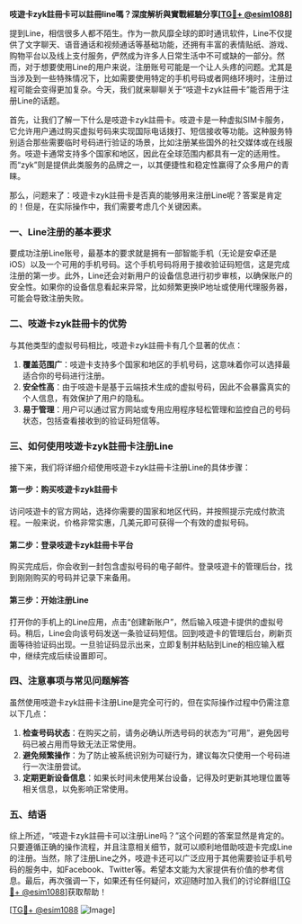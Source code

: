 **吱遊卡zyk註冊卡可以註冊line嗎？深度解析與實戰經驗分享[[TG💪+ @esim1088](https://t.me/s/esim1088)]**

提到Line，相信很多人都不陌生。作为一款风靡全球的即时通讯软件，Line不仅提供了文字聊天、语音通话和视频通话等基础功能，还拥有丰富的表情贴纸、游戏、购物平台以及线上支付服务，俨然成为许多人日常生活中不可或缺的一部分。然而，对于想要使用Line的用户来说，注册账号可能是一个让人头疼的问题。尤其是当涉及到一些特殊情况下，比如需要使用特定的手机号码或者网络环境时，注册过程可能会变得更加复杂。今天，我们就来聊聊关于“吱遊卡zyk註冊卡”能否用于注册Line的话题。

首先，让我们了解一下什么是吱遊卡zyk註冊卡。吱遊卡是一种虚拟SIM卡服务，它允许用户通过购买虚拟号码来实现国际电话拨打、短信接收等功能。这种服务特别适合那些需要临时号码进行验证的场景，比如注册某些国外的社交媒体或在线服务。吱遊卡通常支持多个国家和地区，因此在全球范围内都具有一定的适用性。而“zyk”则是提供此类服务的品牌之一，以其便捷性和稳定性赢得了众多用户的青睐。

那么，问题来了：吱遊卡zyk註冊卡是否真的能够用来注册Line呢？答案是肯定的！但是，在实际操作中，我们需要考虑几个关键因素。

### 一、Line注册的基本要求

要成功注册Line账号，最基本的要求就是拥有一部智能手机（无论是安卓还是iOS）以及一个可用的手机号码。这个手机号码将用于接收验证码短信，这是完成注册的第一步。此外，Line还会对新用户的设备信息进行初步审核，以确保账户的安全性。如果你的设备信息看起来异常，比如频繁更换IP地址或使用代理服务器，可能会导致注册失败。

### 二、吱遊卡zyk註冊卡的优势

与其他类型的虚拟号码相比，吱遊卡zyk註冊卡有几个显著的优点：

1. **覆盖范围广**：吱遊卡支持多个国家和地区的手机号码，这意味着你可以选择最适合你的号码进行注册。
2. **安全性高**：由于吱遊卡是基于云端技术生成的虚拟号码，因此不会暴露真实的个人信息，有效保护了用户的隐私。
3. **易于管理**：用户可以通过官方网站或专用应用程序轻松管理和监控自己的号码状态，包括查看接收到的验证码短信等。

### 三、如何使用吱遊卡zyk註冊卡注册Line

接下来，我们将详细介绍使用吱遊卡zyk註冊卡注册Line的具体步骤：

#### 第一步：购买吱遊卡zyk註冊卡
访问吱遊卡的官方网站，选择你需要的国家和地区代码，并按照提示完成付款流程。一般来说，价格非常实惠，几美元即可获得一个有效的虚拟号码。

#### 第二步：登录吱遊卡zyk註冊卡平台
购买完成后，你会收到一封包含虚拟号码的电子邮件。登录吱遊卡的管理后台，找到刚刚购买的号码并记录下来备用。

#### 第三步：开始注册Line
打开你的手机上的Line应用，点击“创建新账户”，然后输入吱遊卡提供的虚拟号码。稍后，Line会向该号码发送一条验证码短信。回到吱遊卡的管理后台，刷新页面等待验证码出现。一旦验证码显示出来，立即复制并粘贴到Line的相应输入框中，继续完成后续设置即可。

### 四、注意事项与常见问题解答

虽然使用吱遊卡zyk註冊卡注册Line是完全可行的，但在实际操作过程中仍需注意以下几点：

1. **检查号码状态**：在购买之前，请务必确认所选号码的状态为“可用”，避免因号码已被占用而导致无法正常使用。
2. **避免频繁操作**：为了防止被系统识别为可疑行为，建议每次只使用一个号码进行一次注册尝试。
3. **定期更新设备信息**：如果长时间未使用某台设备，记得及时更新其地理位置等相关信息，以免影响正常使用。

### 五、结语

综上所述，“吱遊卡zyk註冊卡可以注册Line吗？”这个问题的答案显然是肯定的。只要遵循正确的操作流程，并且注意相关细节，就可以顺利地借助吱遊卡完成Line的注册。当然，除了注册Line之外，吱遊卡还可以广泛应用于其他需要验证手机号码的服务中，如Facebook、Twitter等。希望本文能为大家提供有价值的参考信息。最后，再次强调一下，如果还有任何疑问，欢迎随时加入我们的讨论群组[[TG💪+ @esim1088](https://t.me/s/esim1088)]获取帮助！

[[TG💪+ @esim1088](https://t.me/s/esim1088) ![Image](https://i.postimg.cc/4NQfJmqS/Snipaste-2025-05-13-00-14-12.png)]